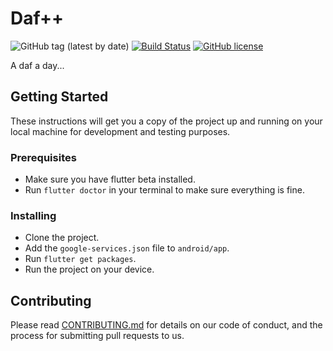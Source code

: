 # Daf++

![GitHub tag (latest by date)](https://img.shields.io/github/v/tag/capslock-bmdc/daf_plus_plus)
[![Build Status](https://travis-ci.org/capslock-bmdc/daf_plus_plus.svg?branch=develop)](https://travis-ci.org/capslock-bmdc/daf_plus_plus)
[![GitHub license](https://img.shields.io/github/license/capslock-bmdc/daf_plus_plus)](https://github.com/capslock-bmdc/daf_plus_plus/blob/develop/LICENSE)

A daf a day...

## Getting Started

These instructions will get you a copy of the project up and running on your local machine for development and testing purposes.

### Prerequisites

* Make sure you have flutter beta installed.
* Run `flutter doctor` in your terminal to make sure everything is fine.

### Installing

* Clone the project.
* Add the `google-services.json` file to `android/app`.
* Run `flutter get packages`.
* Run the project on your device.

## Contributing

Please read [CONTRIBUTING.md](CONTRIBUTING.md) for details on our code of conduct, and the process for submitting pull requests to us.
